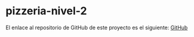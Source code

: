 # pizzeria-nivel-2

El enlace al repositorio de GitHub de este proyecto es el siguiente: [GitHub](https://github.com/jzazooro/pizzeria-nivel-2.git)
